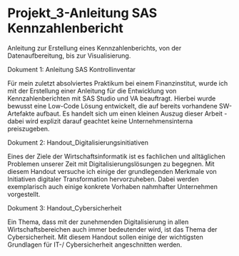 # Projekt\_3-Anleitung SAS Kennzahlenbericht

Anleitung zur Erstellung eines Kennzahlenberichts, von der Datenaufbereitung, bis zur Visualisierung.


Dokument 1: Anleitung SAS Kontrollinventar

Für mein zuletzt absolviertes Praktikum bei einem Finanzinstitut, wurde ich mit der Erstellung einer Anleitung für die Entwicklung von Kennzahlenberichten mit SAS Studio und VA beauftragt. Hierbei wurde bewusst eine Low-Code Lösung entwickelt, die auf bereits vorhandene SW-Artefakte aufbaut. 
Es handelt sich um einen kleinen Auszug dieser Arbeit - dabei wird explizit darauf geachtet keine Unternehmensinterna preiszugeben. 

Dokument 2: Handout_Digitalisierungsinitiativen

Eines der Ziele der Wirtschaftsinformatik ist es fachlichen und alltäglichen Problemen unserer Zeit mit Digitalisierungslösungen zu begegnen. Mit diesem Handout versuche ich einige der grundlegenden Merkmale von Initiativen digitaler Transformation hervorzuheben. Dabei werden exemplarisch auch einige konkrete Vorhaben nahmhafter Unternehmen vorgestellt. 

Dokument 3: Handout_Cybersicherheit

Ein Thema, dass mit der zunehmenden Digitalisierung in allen Wirtschaftsbereichen auch immer bedeutender wird, ist das Thema der Cybersicherheit. Mit diesem Handout sollen einige der wichtigsten Grundlagen für IT-/ Cybersicherheit angeschnitten werden. 
